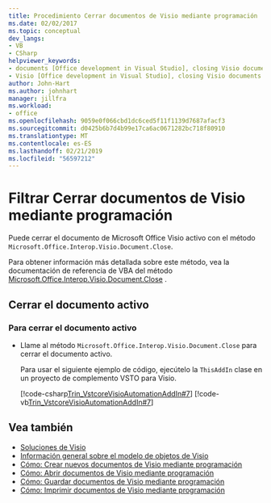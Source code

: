 ```yaml
---
title: Procedimiento Cerrar documentos de Visio mediante programación
ms.date: 02/02/2017
ms.topic: conceptual
dev_langs:
- VB
- CSharp
helpviewer_keywords:
- documents [Office development in Visual Studio], closing Visio documents
- Visio [Office development in Visual Studio], closing Visio documents
author: John-Hart
ms.author: johnhart
manager: jillfra
ms.workload:
- office
ms.openlocfilehash: 9059e0f066cbd1dc6ced5f11f1139d7687afacf3
ms.sourcegitcommit: d0425b6b7d4b99e17ca6ac0671282bc718f80910
ms.translationtype: MT
ms.contentlocale: es-ES
ms.lasthandoff: 02/21/2019
ms.locfileid: "56597212"
---
```

# <a name="how-to-programmatically-close-visio-documents"></a>Filtrar Cerrar documentos de Visio mediante programación
  Puede cerrar el documento de Microsoft Office Visio activo con el método `Microsoft.Office.Interop.Visio.Document.Close`.

 Para obtener información más detallada sobre este método, vea la documentación de referencia de VBA del método [Microsoft.Office.Interop.Visio.Document.Close](/office/vba/api/Visio.Document.Close) .

## <a name="close-the-active-document"></a>Cerrar el documento activo

### <a name="to-close-the-active-document"></a>Para cerrar el documento activo

-   Llame al método `Microsoft.Office.Interop.Visio.Document.Close` para cerrar el documento activo.

     Para usar el siguiente ejemplo de código, ejecútelo la `ThisAddIn` clase en un proyecto de complemento VSTO para Visio.

     [!code-csharp[Trin_VstcoreVisioAutomationAddIn#7](../vsto/codesnippet/CSharp/trin_vstcorevisioautomationaddin/ThisAddIn.cs#7)]
     [!code-vb[Trin_VstcoreVisioAutomationAddIn#7](../vsto/codesnippet/VisualBasic/trin_vstcorevisioautomationaddin/ThisAddIn.vb#7)]

## <a name="see-also"></a>Vea también
- [Soluciones de Visio](../vsto/visio-solutions.md)
- [Información general sobre el modelo de objetos de Visio](../vsto/visio-object-model-overview.md)
- [Cómo: Crear nuevos documentos de Visio mediante programación](../vsto/how-to-programmatically-create-new-visio-documents.md)
- [Cómo: Abrir documentos de Visio mediante programación](../vsto/how-to-programmatically-open-visio-documents.md)
- [Cómo: Guardar documentos de Visio mediante programación](../vsto/how-to-programmatically-save-visio-documents.md)
- [Cómo: Imprimir documentos de Visio mediante programación](../vsto/how-to-programmatically-print-visio-documents.md)
